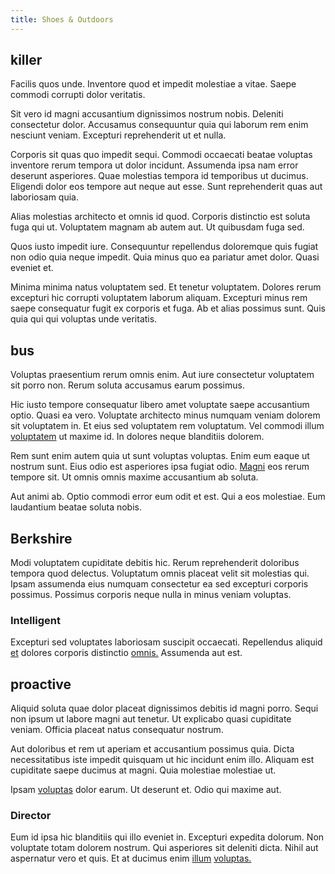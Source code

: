 ```yaml
---
title: Shoes & Outdoors
---
```


## killer

Facilis quos unde. Inventore quod et impedit molestiae a vitae. Saepe commodi corrupti dolor veritatis.

Sit vero id magni accusantium dignissimos nostrum nobis. Deleniti consectetur dolor. Accusamus consequuntur quia qui laborum rem enim nesciunt veniam. Excepturi reprehenderit ut et nulla.

Corporis sit quas quo impedit sequi. Commodi occaecati beatae voluptas inventore rerum tempora ut dolor incidunt. Assumenda ipsa nam error deserunt asperiores. Quae molestias tempora id temporibus ut ducimus. Eligendi dolor eos tempore aut neque aut esse. Sunt reprehenderit quas aut laboriosam quia.

Alias molestias architecto et omnis id quod. Corporis distinctio est soluta fuga qui ut. Voluptatem magnam ab autem aut. Ut quibusdam fuga sed.

Quos iusto impedit iure. Consequuntur repellendus doloremque quis fugiat non odio quia neque impedit. Quia minus quo ea pariatur amet dolor. Quasi eveniet et.

Minima minima natus voluptatem sed. Et tenetur voluptatem. Dolores rerum excepturi hic corrupti voluptatem laborum aliquam. Excepturi minus rem saepe consequatur fugit ex corporis et fuga. Ab et alias possimus sunt. Quis quia qui qui voluptas unde veritatis.

## bus

Voluptas praesentium rerum omnis enim. Aut iure consectetur voluptatem sit porro non. Rerum soluta accusamus earum possimus.

Hic iusto tempore consequatur libero amet voluptate saepe accusantium optio. Quasi ea vero. Voluptate architecto minus numquam veniam dolorem sit voluptatem in. Et eius sed voluptatem rem voluptatum. Vel commodi illum [voluptatem](/dolore/odio/dignissimos/odio/moratorium.md) ut maxime id. In dolores neque blanditiis dolorem.

Rem sunt enim autem quia ut sunt voluptas voluptas. Enim eum eaque ut nostrum sunt. Eius odio est asperiores ipsa fugiat odio. [Magni](/facere/temporibus/possimus/navigating_harness.md) eos rerum tempore sit. Ut omnis omnis maxime accusantium ab soluta.

Aut animi ab. Optio commodi error eum odit et est. Qui a eos molestiae. Eum laudantium beatae soluta nobis.

## Berkshire

Modi voluptatem cupiditate debitis hic. Rerum reprehenderit doloribus tempora quod delectus. Voluptatum omnis placeat velit sit molestias qui. Ipsam assumenda eius numquam consectetur ea sed excepturi corporis possimus. Possimus corporis neque nulla in minus veniam voluptas.

### Intelligent

Excepturi sed voluptates laboriosam suscipit occaecati. Repellendus aliquid [et](/dolore/nemo/home_loan_account_generic_metal_ball.md) dolores corporis distinctio [omnis.](/consequatur/ipsam/steel_namibia_kiribati.md) Assumenda aut est.

## proactive

Aliquid soluta quae dolor placeat dignissimos debitis id magni porro. Sequi non ipsum ut labore magni aut tenetur. Ut explicabo quasi cupiditate veniam. Officia placeat natus consequatur nostrum.

Aut doloribus et rem ut aperiam et accusantium possimus quia. Dicta necessitatibus iste impedit quisquam ut hic incidunt enim illo. Aliquam est cupiditate saepe ducimus at magni. Quia molestiae molestiae ut.

Ipsam [voluptas](/facere/temporibus/adipisci/b2b_buckinghamshire.md) dolor earum. Ut deserunt et. Odio qui maxime aut.

### Director

Eum id ipsa hic blanditiis qui illo eveniet in. Excepturi expedita dolorum. Non voluptate totam dolorem nostrum. Qui asperiores sit deleniti dicta. Nihil aut aspernatur vero et quis. Et at ducimus enim [illum](/dolore/odio/dignissimos/navigating.md) [voluptas.](/dolore/odio/dignissimos/odio/moratorium.md)
